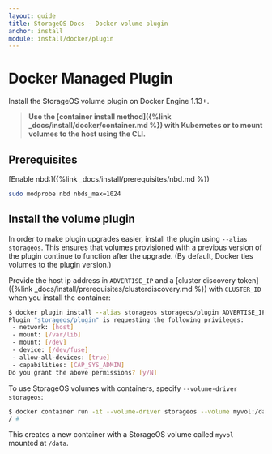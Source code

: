 ```yaml
---
layout: guide
title: StorageOS Docs - Docker volume plugin
anchor: install
module: install/docker/plugin
---
```


# Docker Managed Plugin

Install the StorageOS volume plugin on Docker Engine 1.13+.

>**Use the [container install method]({%link _docs/install/docker/container.md %}) with Kubernetes or to mount volumes to the host using the CLI.**

## Prerequisites

[Enable nbd:]({%link _docs/install/prerequisites/nbd.md %})
```bash
sudo modprobe nbd nbds_max=1024
```

## Install the volume plugin

In order to make plugin upgrades easier, install the plugin using
`--alias storageos`.  This ensures that volumes provisioned with a previous
version of the plugin continue to function after the upgrade.  (By default,
Docker ties volumes to the plugin version.)

Provide the host ip address in `ADVERTISE_IP` and a [cluster discovery
token]({%link _docs/install/prerequisites/clusterdiscovery.md %}) with
`CLUSTER_ID` when you install the container:

```bash
$ docker plugin install --alias storageos storageos/plugin ADVERTISE_IP=xxx.xxx.xxx.xxx CLUSTER_ID=xxxxxxxxxxxxxxxxx
Plugin "storageos/plugin" is requesting the following privileges:
 - network: [host]
 - mount: [/var/lib]
 - mount: [/dev]
 - device: [/dev/fuse]
 - allow-all-devices: [true]
 - capabilities: [CAP_SYS_ADMIN]
Do you grant the above permissions? [y/N]
```

To use StorageOS volumes with containers, specify `--volume-driver storageos`:

```bash
$ docker container run -it --volume-driver storageos --volume myvol:/data busybox sh
/ #
```
This creates a new container with a StorageOS volume called `myvol` mounted at `/data`.
